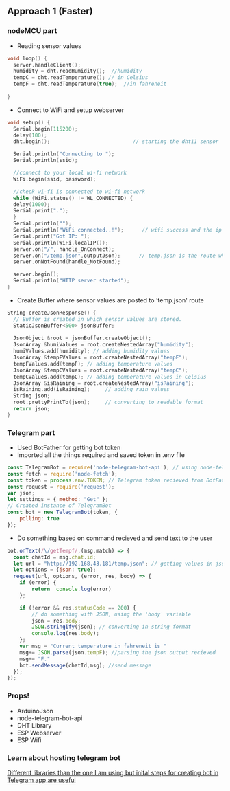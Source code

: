 ## Approach 1 (Faster) ##
### nodeMCU part ###
- Reading sensor values
``` C++
void loop() {
  server.handleClient();                    
  humidity = dht.readHumidity();  //humidity
  tempC = dht.readTemperature(); // in Celsius 
  tempF = dht.readTemperature(true);  //in fahreneit
  
}
```
- Connect to WiFi and setup webserver
``` C++
void setup() {
  Serial.begin(115200);
  delay(100);
  dht.begin();                           // starting the dht11 sensor

  Serial.println("Connecting to ");
  Serial.println(ssid);

  //connect to your local wi-fi network
  WiFi.begin(ssid, password);

  //check wi-fi is connected to wi-fi network
  while (WiFi.status() != WL_CONNECTED) {
  delay(1000);
  Serial.print(".");
  }
  Serial.println("");
  Serial.println("WiFi connected..!");      // wifi success and the ip recieved is printed
  Serial.print("Got IP: ");  
  Serial.println(WiFi.localIP());
  server.on("/", handle_OnConnect);             
  server.on("/temp.json",outputJson);      // temp.json is the route where sensor values are posted
  server.onNotFound(handle_NotFound);

  server.begin();
  Serial.println("HTTP server started");
}
```
- Create Buffer where sensor values are posted to 'temp.json' route
``` C++
String createJsonResponse() {
  // Buffer is created in which sensor values are stored.
  StaticJsonBuffer<500> jsonBuffer;
  
  JsonObject &root = jsonBuffer.createObject();
  JsonArray &humiValues = root.createNestedArray("humidity");
  humiValues.add(humidity); // adding humidity values
  JsonArray &tempFValues = root.createNestedArray("tempF");
  tempFValues.add(tempF); // adding temperature values 
  JsonArray &tempCValues = root.createNestedArray("tempC");
  tempCValues.add(tempC); // adding temperature values in Celsius
  JsonArray &isRaining = root.createNestedArray("isRaining");
  isRaining.add(isRaining);     // adding rain values
  String json;                
  root.prettyPrintTo(json);     // converting to readable format
  return json;
}
```
### Telegram part ###
- Used BotFather for getting bot token
- Imported all the things required and saved token in .env file
``` js
const TelegramBot = require('node-telegram-bot-api'); // using node-telegram-bot-api library
const fetch = require('node-fetch');  
const token = process.env.TOKEN; // Telegram token recieved from BotFather
const request = require('request');
var json;
let settings = { method: "Get" };
// Created instance of TelegramBot 
const bot = new TelegramBot(token, {
    polling: true
});
```
- Do something based on command recieved and send text to the user
``` js
bot.onText(/\/getTempf/,(msg,match) => {
  const chatId = msg.chat.id;
  let url = "http://192.168.43.181/temp.json"; // getting values in json format from the temp.json end
  let options = {json: true};
  request(url, options, (error, res, body) => {
    if (error) {
        return  console.log(error)
    };

    if (!error && res.statusCode == 200) {
        // do something with JSON, using the 'body' variable
        json = res.body;
        JSON.stringify(json); // converting in string format
        console.log(res.body);
    };
    var msg = "Current temperature in fahreneit is "
    msg+= JSON.parse(json.tempF); //parsing the json output recieved
    msg+= "F."
    bot.sendMessage(chatId,msg); //send message
  });
});
```
### Props!
- ArduinoJson
- node-telegram-bot-api
- DHT Library
- ESP Webserver
- ESP Wifi

### Learn about hosting telegram bot ###
[Different libraries than the one I am using but inital steps for creating bot in Telegram app are useful](https://dev.to/ajaykumbhare/build-a-telegram-bot-using-node-js-171h)
